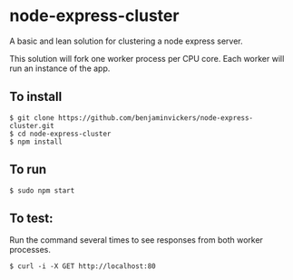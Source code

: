 # node-express-cluster
A basic and lean solution for clustering a node express server.

This solution will fork one worker process per CPU core. Each worker will run
an instance of the app.


To install
-
```
$ git clone https://github.com/benjaminvickers/node-express-cluster.git
$ cd node-express-cluster
$ npm install
```


To run
-
```
$ sudo npm start
```


To test:
-
Run the command several times to see responses from both worker processes.
```
$ curl -i -X GET http://localhost:80
```
